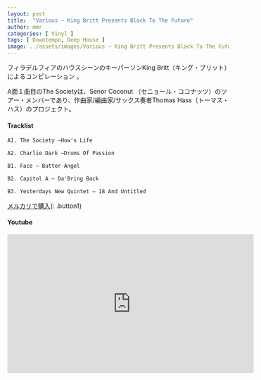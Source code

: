 ```yaml
---
layout: post
title:  "Various – King Britt Presents Black To The Future"
author: mmr
categories: [ Vinyl ]
tags: [ Downtempo, Deep House ]
image: ../assets/images/Various – King Britt Presents Black To The Future.jpg
---
```


フィラデルフィアのハウスシーンのキーパーソンKing Britt（キング・ブリット）によるコンピレーション 。

A面１曲目のThe Societyは、Senor Coconut （セニョール・ココナッツ）のツアー・メンバーであり、作曲家/編曲家/サックス奏者Thomas Hass（トーマス・ハス）のプロジェクト。

#### Tracklist
```md
A1. The Society –How's Life

A2. Charlie Dark –Drums Of Passion

B1. Face – Butter Angel

B2. Capitol A – Da'Bring Back

B3. Yesterdays New Quintet – 18 And Untitled
```

[メルカリで購入](https://jp.mercari.com/item/m69484096641?afid=6142608987){: .button1}

#### Youtube
<iframe width="560" height="315" src="https://www.youtube.com/embed/r1p8pzdBwvc?si=pveO8CQGK2LueCN6" title="YouTube video player" frameborder="0" allow="accelerometer; autoplay; clipboard-write; encrypted-media; gyroscope; picture-in-picture; web-share" referrerpolicy="strict-origin-when-cross-origin" allowfullscreen></iframe>